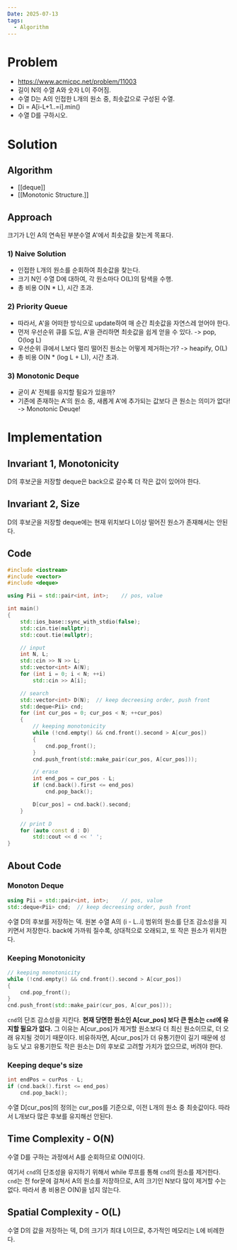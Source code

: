 ```yaml
---
Date: 2025-07-13
tags:
  - Algorithm
---
```

# Problem
- https://www.acmicpc.net/problem/11003
- 길이 N의 수열 A와 숫자 L이 주어짐.
- 수열 D는 A의 인접한 L개의 원소 중, 최솟값으로 구성된 수열.
-  Di = A[i-L+1..=i].min()
- 수열 D를 구하시오.
# Solution
## Algorithm
- [[deque]]
- [[Monotonic Structure.]]
## Approach
크기가 L인 A의 연속된 부분수열 A'에서 최솟값을 찾는게 목표다.
### 1) Naive Solution
- 인접한 L개의 원소를 순회하여 최솟값을 찾는다.
- 크기 N인 수열 D에 대하여, 각 원소마다 O(L)의 탐색을 수행.
- 총 비용 O(N * L), 시간 초과.
### 2) Priority Queue
- 따라서, A'을 어떠한 방식으로 update하여 매 순간 최솟값을 자연스레 얻어야 한다.
- 먼저 우선순위 큐를 도입, A'을 관리하면 최솟값을 쉽게 얻을 수 있다. -> pop, O(log L)
- 우선순위 큐에서 L보다 멀리 떨어진 원소는 어떻게 제거하는가? -> heapify, O(L)
- 총 비용 O(N * (log L + L)), 시간 초과.
### 3) Monotonic Deque
- 굳이 A' 전체를 유지할 필요가 있을까?
- 기존에 존재하는 A'의 원소 중, 새롭게 A'에 추가되는 값보다 큰 원소는 의미가 없다!
-> Monotonic Deuqe!
# Implementation
## Invariant 1, Monotonicity
D의 후보군을 저장할 deque은 back으로 갈수록 더 작은 값이 있어야 한다.
## Invariant 2, Size
D의 후보군을 저장할 deque에는 현재 위치보다 L이상 떨어진 원소가 존재해서는 안된다.
## Code

``` C++
#include <iostream>
#include <vector>
#include <deque>

using Pii = std::pair<int, int>;	// pos, value

int main()
{
	std::ios_base::sync_with_stdio(false);
	std::cin.tie(nullptr);
	std::cout.tie(nullptr);

	// input
	int N, L;
	std::cin >> N >> L;
	std::vector<int> A(N);
	for (int i = 0; i < N; ++i)
		std::cin >> A[i];

	// search
	std::vector<int> D(N);  // keep decreesing order, push front
	std::deque<Pii> cnd;
	for (int cur_pos = 0; cur_pos < N; ++cur_pos)
	{
		// keeping monotonicity
		while (!cnd.empty() && cnd.front().second > A[cur_pos])
		{
			cnd.pop_front();
		}
		cnd.push_front(std::make_pair(cur_pos, A[cur_pos]));

		// erase
		int end_pos = cur_pos - L;
		if (cnd.back().first <= end_pos)
			cnd.pop_back();

		D[cur_pos] = cnd.back().second;
	}

	// print D
	for (auto const d : D)
		std::cout << d << ' ';
}
```
## About Code
### Monoton Deque
``` C++
using Pii = std::pair<int, int>;	// pos, value
std::deque<Pii> cnd;  // keep decreesing order, push front
```
수열 D의 후보를 저장하는 덱. 원본 수열 A의 (i - L..i] 범위의 원소를 단조 감소성을 지키면서 저장한다. back에 가까워 질수록, 상대적으로 오래되고, 또 작은 원소가 위치한다.
### Keeping Monotonicity
``` C++
// keeping monotonicity
while (!cnd.empty() && cnd.front().second > A[cur_pos])
{
	cnd.pop_front();
}
cnd.push_front(std::make_pair(cur_pos, A[cur_pos]));
```
`cnd`의 단조 감소성을 지킨다. **현재 당면한 원소인 A\[cur_pos] 보다 큰 원소는 `cnd`에 유지할 필요가 없다.** 그 이유는 A\[cur_pos]가 제거할 원소보다 더 최신 원소이므로, 더 오래 유지될 것이기 때문이다.  비유하자면, A\[cur_pos]가 더 유통기한이 길기 때문에 성능도 낮고 유통기한도 작은 원소는 D의 후보로 고려할 가치가 없으므로, 버려야 한다.
### Keeping deque's size
``` C++
int endPos = curPos - L;
if (cnd.back().first <= end_pos)
	cnd.pop_back();
```
수열 D\[cur_pos]의 정의는 cur_pos를 기준으로, 이전 L개의 원소 중 최솟값이다. 따라서 L개보다 많은 후보를 유지해선 안된다. 
## Time Complexity - O(N)
수열 D를 구하는 과정에서 A를 순회하므로 O(N)이다. 

여기서 `cnd`의 단조성을 유지하기 위해서 while 루프를 통해 `cnd`의 원소를 제거한다. `cnd`는 전 for문에 걸쳐서 A의 원소를 저장하므로, A의 크기인 N보다 많이 제거할 수는 없다. 따라서 총 비용은 O(N)을 넘지 않는다.
## Spatial Complexity - O(L)
수열 D의 값을 저장하는 덱, D의 크기가 최대 L이므로, 추가적인 메모리는 L에 비례한다.